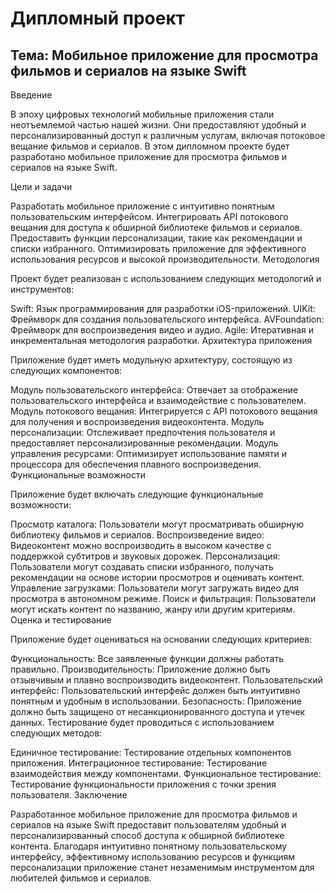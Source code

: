 # Дипломный проект

## Тема: Мобильное приложение для просмотра фильмов и сериалов на языке Swift

Введение

В эпоху цифровых технологий мобильные приложения стали неотъемлемой частью нашей жизни. Они предоставляют удобный и персонализированный доступ к различным услугам, включая потоковое вещание фильмов и сериалов. В этом дипломном проекте будет разработано мобильное приложение для просмотра фильмов и сериалов на языке Swift.

Цели и задачи

Разработать мобильное приложение с интуитивно понятным пользовательским интерфейсом.
Интегрировать API потокового вещания для доступа к обширной библиотеке фильмов и сериалов.
Предоставить функции персонализации, такие как рекомендации и списки избранного.
Оптимизировать приложение для эффективного использования ресурсов и высокой производительности.
Методология

Проект будет реализован с использованием следующих методологий и инструментов:

Swift: Язык программирования для разработки iOS-приложений.
UIKit: Фреймворк для создания пользовательского интерфейса.
AVFoundation: Фреймворк для воспроизведения видео и аудио.
Agile: Итеративная и инкрементальная методология разработки.
Архитектура приложения

Приложение будет иметь модульную архитектуру, состоящую из следующих компонентов:

Модуль пользовательского интерфейса: Отвечает за отображение пользовательского интерфейса и взаимодействие с пользователем.
Модуль потокового вещания: Интегрируется с API потокового вещания для получения и воспроизведения видеоконтента.
Модуль персонализации: Отслеживает предпочтения пользователя и предоставляет персонализированные рекомендации.
Модуль управления ресурсами: Оптимизирует использование памяти и процессора для обеспечения плавного воспроизведения.
Функциональные возможности

Приложение будет включать следующие функциональные возможности:

Просмотр каталога: Пользователи могут просматривать обширную библиотеку фильмов и сериалов.
Воспроизведение видео: Видеоконтент можно воспроизводить в высоком качестве с поддержкой субтитров и звуковых дорожек.
Персонализация: Пользователи могут создавать списки избранного, получать рекомендации на основе истории просмотров и оценивать контент.
Управление загрузками: Пользователи могут загружать видео для просмотра в автономном режиме.
Поиск и фильтрация: Пользователи могут искать контент по названию, жанру или другим критериям.
Оценка и тестирование

Приложение будет оцениваться на основании следующих критериев:

Функциональность: Все заявленные функции должны работать правильно.
Производительность: Приложение должно быть отзывчивым и плавно воспроизводить видеоконтент.
Пользовательский интерфейс: Пользовательский интерфейс должен быть интуитивно понятным и удобным в использовании.
Безопасность: Приложение должно быть защищено от несанкционированного доступа и утечек данных.
Тестирование будет проводиться с использованием следующих методов:

Единичное тестирование: Тестирование отдельных компонентов приложения.
Интеграционное тестирование: Тестирование взаимодействия между компонентами.
Функциональное тестирование: Тестирование функциональности приложения с точки зрения пользователя.
Заключение

Разработанное мобильное приложение для просмотра фильмов и сериалов на языке Swift предоставит пользователям удобный и персонализированный способ доступа к обширной библиотеке контента. Благодаря интуитивно понятному пользовательскому интерфейсу, эффективному использованию ресурсов и функциям персонализации приложение станет незаменимым инструментом для любителей фильмов и сериалов.
